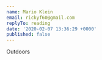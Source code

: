 ```yaml
---
name: Mario Klein
email: rickyf60@gmail.com
replyTo: reading
date: '2020-02-07 13:36:29 +0000'
published: false
---
```


Outdoors